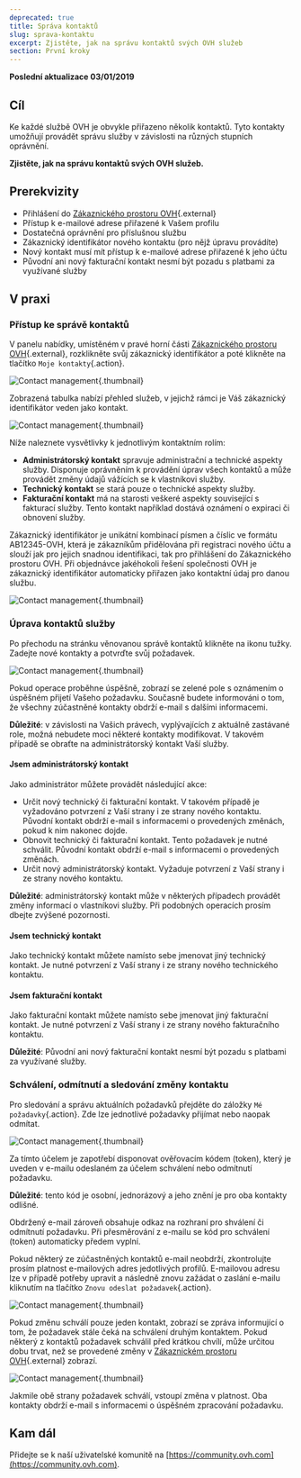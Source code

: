 ```yaml
---
deprecated: true
title: Správa kontaktů
slug: sprava-kontaktu
excerpt: Zjistěte, jak na správu kontaktů svých OVH služeb
section: První kroky
---
```


**Poslední aktualizace 03/01/2019** 

## Cíl

Ke každé službě OVH je obvykle přiřazeno několik kontaktů. Tyto kontakty umožňují provádět správu služby v závislosti na různých stupních oprávnění.

**Zjistěte, jak na správu kontaktů svých OVH služeb.**

## Prerekvizity

- Přihlášení do [Zákaznického prostoru OVH](https://www.ovh.com/auth/?action=gotomanager&from=https://www.ovh.ie/&ovhSubsidiary=ie){.external}
- Přístup k e-mailové adrese přiřazené k Vašem profilu
- Dostatečná oprávnění pro příslušnou službu
- Zákaznický identifikátor nového kontaktu (pro nějž úpravu provádíte)
- Nový kontakt musí mít přístup k e-mailové adrese přiřazené k jeho účtu
- Původní ani nový fakturační kontakt nesmí být pozadu s platbami za využívané služby

## V praxi

### Přístup ke správě kontaktů

V panelu nabídky, umístěném v pravé horní části [Zákaznického prostoru OVH](https://www.ovh.com/auth/?action=gotomanager&from=https://www.ovh.ie/&ovhSubsidiary=ie){.external}, rozklikněte svůj zákaznický identifikátor a poté klikněte na tlačítko `Moje kontakty`{.action}. 

![Contact management](images/contactmanagement0.png){.thumbnail}

Zobrazená tabulka nabízí přehled služeb, v jejichž rámci je Váš zákaznický identifikátor veden jako kontakt.

![Contact management](images/contactmanagement1.png){.thumbnail}

Níže naleznete vysvětlivky k jednotlivým kontaktním rolím:

- **Administrátorský kontakt** spravuje administrační a technické aspekty služby. Disponuje oprávněním k provádění úprav všech kontaktů a může provádět změny údajů vážících se k vlastníkovi služby.
- **Technický kontakt** se stará pouze o technické aspekty služby.
- **Fakturační kontakt** má na starosti veškeré aspekty související s fakturací služby. Tento kontakt například dostává oznámení o expiraci či obnovení služby.

Zákaznický identifikátor je unikátní kombinací písmen a číslic ve formátu AB12345-OVH, která je zákazníkům přidělována při registraci nového účtu a slouží jak pro jejich snadnou identifikaci, tak pro přihlášení do Zákaznického prostoru OVH. Při objednávce jakéhokoli řešení společnosti OVH je zákaznický identifikátor automaticky přiřazen jako kontaktní údaj pro danou službu.

![Contact management](images/contactmanagement21.png){.thumbnail}

### Úprava kontaktů služby

Po přechodu na stránku věnovanou správě kontaktů klikněte na ikonu tužky. Zadejte nové kontakty a potvrďte svůj požadavek.

![Contact management](images/contactmanagement3.png){.thumbnail}

Pokud operace proběhne úspěšně, zobrazí se zelené pole s oznámením o úspěšném přijetí Vašeho požadavku. Současně budete informováni o tom, že všechny zúčastněné kontakty obdrží e-mail s dalšími informacemi.

**Důležité**: v závislosti na Vašich právech, vyplývajících z aktuálně zastávané role, možná nebudete moci některé kontakty modifikovat. V takovém případě se obraťte na administrátorský kontakt Vaší služby.

#### Jsem administrátorský kontakt

Jako administrátor můžete provádět následující akce:

- Určit nový technický či fakturační kontakt. V takovém případě je vyžadováno potvrzení z Vaší strany i ze strany nového kontaktu. Původní kontakt obdrží e-mail s informacemi o provedených změnách, pokud k nim nakonec dojde.
- Obnovit technický či fakturační kontakt. Tento požadavek je nutné schválit. Původní kontakt obdrží e-mail s informacemi o provedených změnách.
- Určit nový administrátorský kontakt. Vyžaduje potvrzení z Vaší strany i ze strany nového kontaktu.

**Důležité**: administrátorský kontakt může v některých případech provádět změny informací o vlastníkovi služby. Při podobných operacích prosím dbejte zvýšené pozornosti.

#### Jsem technický kontakt

Jako technický kontakt můžete namísto sebe jmenovat jiný technický kontakt. Je nutné potvrzení z Vaší strany i ze strany nového technického kontaktu.

#### Jsem fakturační kontakt

Jako fakturační kontakt můžete namísto sebe jmenovat jiný fakturační kontakt. Je nutné potvrzení z Vaší strany i ze strany nového fakturačního kontaktu.

**Důležité**:  Původní ani nový fakturační kontakt nesmí být pozadu s platbami za využívané služby.

### Schválení, odmítnutí a sledování změny kontaktu

Pro sledování a správu aktuálních požadavků přejděte do záložky `Mé požadavky`{.action}. Zde lze jednotlivé požadavky přijímat nebo naopak odmítat.

![Contact management](images/contactmanagement4.png){.thumbnail}

Za tímto účelem je zapotřebí disponovat ověřovacím kódem (token), který je uveden v e-mailu odeslaném za účelem schválení nebo odmítnutí požadavku.

**Důležité**: tento kód je osobní, jednorázový a jeho znění je pro oba kontakty odlišné.

Obdržený e-mail zároveň obsahuje odkaz na rozhraní pro shválení či odmítnutí požadavku. Při přesměrování z e-mailu se kód pro schválení (token) automaticky předem vyplní.

Pokud některý ze zúčastněných kontaktů e-mail neobdrží, zkontrolujte prosím platnost e-mailových adres jedotlivých profilů. E-mailovou adresu lze v případě potřeby upravit a následně znovu zažádat o zaslání e-mailu kliknutím na tlačítko `Znovu odeslat požadavek`{.action}.

![Contact management](images/contactmanagement5.png){.thumbnail}

Pokud změnu schválí pouze jeden kontakt, zobrazí se zpráva informující o tom, že požadavek stále čeká na schválení druhým kontaktem. Pokud některý z kontaktů požadavek schválil před krátkou chvílí, může určitou dobu trvat, než se provedené změny v [Zákaznickém prostoru OVH](https://www.ovh.com/auth/?action=gotomanager&from=https://www.ovh.ie/&ovhSubsidiary=ie){.external} zobrazí.

![Contact management](images/contactmanagement6.png){.thumbnail}

Jakmile obě strany požadavek schválí, vstoupí změna v platnost. Oba kontakty obdrží e-mail s informacemi o úspěšném zpracování požadavku.

## Kam dál

Přidejte se k naší uživatelské komunitě na [https://community.ovh.com](https://community.ovh.com).